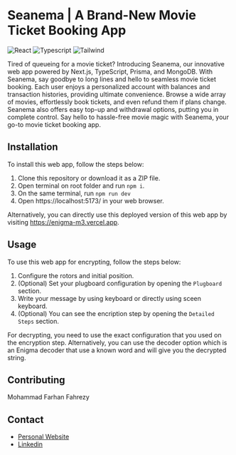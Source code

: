 # Seanema | A Brand-New Movie Ticket Booking App

![React](https://img.shields.io/badge/React-20232A?style=for-the-badge&logo=react&logoColor=61DAFB)
![Typescript](https://img.shields.io/badge/TypeScript-007ACC?style=for-the-badge&logo=typescript&logoColor=white)
![Tailwind](https://img.shields.io/badge/Tailwind_CSS-38B2AC?style=for-the-badge&logo=tailwind-css&logoColor=white)

Tired of queueing for a movie ticket? Introducing Seanema, our innovative web app powered by Next.js, TypeScript, Prisma, and MongoDB. With Seanema, say goodbye to long lines and hello to seamless movie ticket booking. Each user enjoys a personalized account with balances and transaction histories, providing ultimate convenience. Browse a wide array of movies, effortlessly book tickets, and even refund them if plans change. Seanema also offers easy top-up and withdrawal options, putting you in complete control. Say hello to hassle-free movie magic with Seanema, your go-to movie ticket booking app.

## Installation

To install this web app, follow the steps below:

1. Clone this repository or download it as a ZIP file.
2. Open terminal on root folder and run `npm i`.
3. On the same terminal, run `npm run dev`
4. Open https://localhost:5173/ in your web browser.

Alternatively, you can directly use this deployed version of this web app by visiting https://enigma-m3.vercel.app.

## Usage

To use this web app for encrypting, follow the steps below:

1. Configure the rotors and initial position.
2. (Optional) Set your plugboard configuration by opening the `Plugboard` section.
3. Write your message by using keyboard or directly using sceen keyboard.
4. (Optional) You can see the encription step by opening the `Detailed Steps` section.

For decrypting, you need to use the exact configuration that you used on the encryption step. Alternatively, you can use the decoder option which is an Enigma decoder that use a known word and will give you the decrypted string.

## Contributing

Mohammad Farhan Fahrezy

## Contact

- [Personal Website](https://farhanfahreezy.site/)
- [Linkedin](https://www.linkedin.com/in/farhanfahreezy/)
